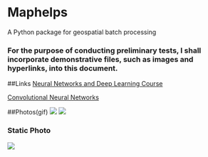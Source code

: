 # Maphelps
A Python package for geospatial batch processing


### For the purpose of conducting preliminary tests, I shall incorporate demonstrative files, such as images and hyperlinks, into this document.


##Links
[Neural Networks and Deep Learning Course](https://www.coursera.org/learn/neural-networks-deep-learning?specialization=deep-learning)

[Convolutional Neural Networks](https://www.coursera.org/learn/convolutional-neural-networks)

##Photos(gif)
![](https://www.galvanizeaction.org/wp-content/uploads/2022/06/Wow-gif.gif)
![](https://media2.giphy.com/media/biJpWkEdgitMs/giphy.gif)


### Static Photo
![](https://encrypted-tbn0.gstatic.com/images?q=tbn:ANd9GcRaxxxqa-x-xxYcWPjIzdtxogYHWrAFHhMoNUb2YZq33Z-1n0CP4oHyPeIOKJ_GyZJhNCg&usqp=CAU)
